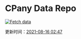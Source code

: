 # CPany Data Repo

[![Fetch data](https://github.com/yjl9903/CPany/actions/workflows/fetch.yml/badge.svg)](https://github.com/yjl9903/CPany/actions/workflows/fetch.yml)

<!-- START_SECTION: update_time -->
更新时间：[2021-08-16 02:47](https://www.timeanddate.com/worldclock/fixedtime.html?msg=Fetch+data&iso=20210816T024739&p1=237)
<!-- END_SECTION: update_time -->
